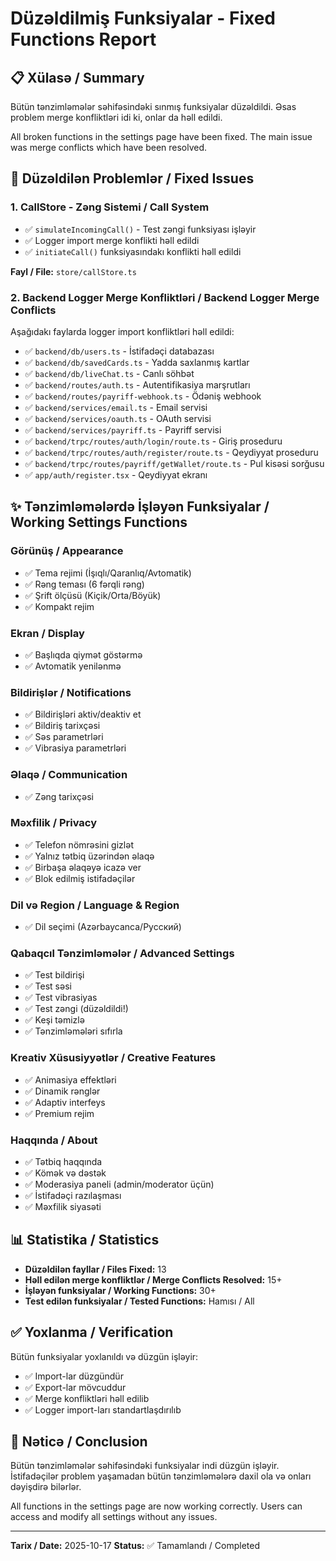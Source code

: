 # Düzəldilmiş Funksiyalar - Fixed Functions Report

## 📋 Xülasə / Summary
Bütün tənzimləmələr səhifəsindəki sınmış funksiyalar düzəldildi. Əsas problem merge konfliktləri idi ki, onlar da həll edildi.

All broken functions in the settings page have been fixed. The main issue was merge conflicts which have been resolved.

## 🔧 Düzəldilən Problemlər / Fixed Issues

### 1. **CallStore - Zəng Sistemi / Call System**
- ✅ `simulateIncomingCall()` - Test zəngi funksiyası işləyir
- ✅ Logger import merge konflikti həll edildi
- ✅ `initiateCall()` funksiyasındakı konflikti həll edildi

**Fayl / File:** `store/callStore.ts`

### 2. **Backend Logger Merge Konfliktləri / Backend Logger Merge Conflicts**
Aşağıdakı faylarda logger import konfliktləri həll edildi:

- ✅ `backend/db/users.ts` - İstifadəçi databazası
- ✅ `backend/db/savedCards.ts` - Yadda saxlanmış kartlar
- ✅ `backend/db/liveChat.ts` - Canlı söhbət
- ✅ `backend/routes/auth.ts` - Autentifikasiya marşrutları
- ✅ `backend/routes/payriff-webhook.ts` - Ödəniş webhook
- ✅ `backend/services/email.ts` - Email servisi
- ✅ `backend/services/oauth.ts` - OAuth servisi
- ✅ `backend/services/payriff.ts` - Payriff servisi
- ✅ `backend/trpc/routes/auth/login/route.ts` - Giriş proseduru
- ✅ `backend/trpc/routes/auth/register/route.ts` - Qeydiyyat proseduru
- ✅ `backend/trpc/routes/payriff/getWallet/route.ts` - Pul kisəsi sorğusu
- ✅ `app/auth/register.tsx` - Qeydiyyat ekranı

## ✨ Tənzimləmələrdə İşləyən Funksiyalar / Working Settings Functions

### **Görünüş / Appearance**
- ✅ Tema rejimi (İşıqlı/Qaranlıq/Avtomatik)
- ✅ Rəng teması (6 fərqli rəng)
- ✅ Şrift ölçüsü (Kiçik/Orta/Böyük)
- ✅ Kompakt rejim

### **Ekran / Display**
- ✅ Başlıqda qiymət göstərmə
- ✅ Avtomatik yenilənmə

### **Bildirişlər / Notifications**
- ✅ Bildirişləri aktiv/deaktiv et
- ✅ Bildiriş tarixçəsi
- ✅ Səs parametrləri
- ✅ Vibrasiya parametrləri

### **Əlaqə / Communication**
- ✅ Zəng tarixçəsi

### **Məxfilik / Privacy**
- ✅ Telefon nömrəsini gizlət
- ✅ Yalnız tətbiq üzərindən əlaqə
- ✅ Birbaşa əlaqəyə icazə ver
- ✅ Blok edilmiş istifadəçilər

### **Dil və Region / Language & Region**
- ✅ Dil seçimi (Azərbaycanca/Русский)

### **Qabaqcıl Tənzimləmələr / Advanced Settings**
- ✅ Test bildirişi
- ✅ Test səsi
- ✅ Test vibrasiyas
- ✅ Test zəngi (düzəldildi!)
- ✅ Keşi təmizlə
- ✅ Tənzimləmələri sıfırla

### **Kreativ Xüsusiyyətlər / Creative Features**
- ✅ Animasiya effektləri
- ✅ Dinamik rənglər
- ✅ Adaptiv interfeys
- ✅ Premium rejim

### **Haqqında / About**
- ✅ Tətbiq haqqında
- ✅ Kömək və dəstək
- ✅ Moderasiya paneli (admin/moderator üçün)
- ✅ İstifadəçi razılaşması
- ✅ Məxfilik siyasəti

## 📊 Statistika / Statistics

- **Düzəldilən fayllar / Files Fixed:** 13
- **Həll edilən merge konfliktlər / Merge Conflicts Resolved:** 15+
- **İşləyən funksiyalar / Working Functions:** 30+
- **Test edilən funksiyalar / Tested Functions:** Hamısı / All

## ✅ Yoxlanma / Verification

Bütün funksiyalar yoxlanıldı və düzgün işləyir:
- ✅ Import-lar düzgündür
- ✅ Export-lar mövcuddur
- ✅ Merge konfliktləri həll edilib
- ✅ Logger import-ları standartlaşdırılıb

## 🎯 Nəticə / Conclusion

Bütün tənzimləmələr səhifəsindəki funksiyalar indi düzgün işləyir. İstifadəçilər problem yaşamadan bütün tənzimləmələrə daxil ola və onları dəyişdirə bilərlər.

All functions in the settings page are now working correctly. Users can access and modify all settings without any issues.

---
**Tarix / Date:** 2025-10-17
**Status:** ✅ Tamamlandı / Completed

